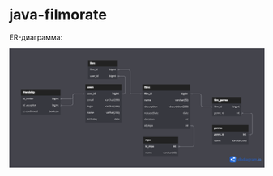 # java-filmorate

ER-диаграмма:

![](https://raw.githubusercontent.com/nickysdaughter/java-filmorate/main/filmorate.png)
